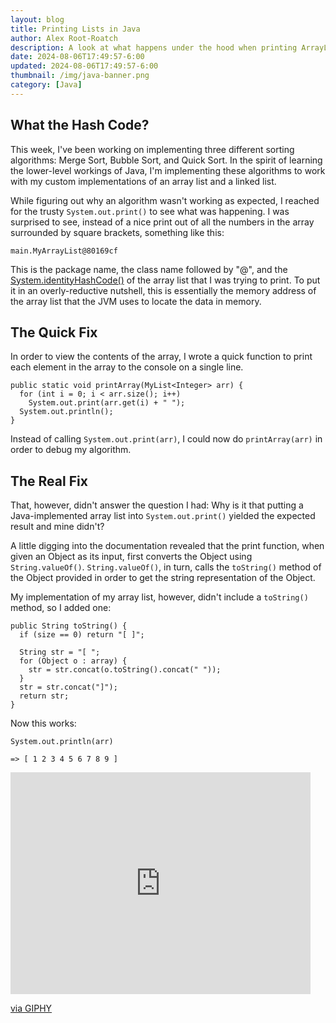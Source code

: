 ```yaml
---
layout: blog
title: Printing Lists in Java
author: Alex Root-Roatch
description: A look at what happens under the hood when printing ArrayLists and LinkedLists to standard out
date: 2024-08-06T17:49:57-6:00
updated: 2024-08-06T17:49:57-6:00
thumbnail: /img/java-banner.png
category: [Java]
---
```


## What the Hash Code?

This week, I've been working on implementing three different sorting algorithms: Merge Sort, Bubble Sort, and Quick Sort. In the spirit of learning the lower-level workings of Java, I'm implementing these algorithms to work with my custom implementations of an array list and a linked list. 

While figuring out why an algorithm wasn't working as expected, I reached for the trusty `System.out.print()` to see what was happening. I was surprised to see, instead of a nice print out of all the numbers in the array surrounded by square brackets, something like this:

```
main.MyArrayList@80169cf
```

This is the package name, the class name followed by "@", and the [System.identityHashCode()](https://docs.oracle.com/javase/8/docs/api/java/lang/System.html#identityHashCode-java.lang.Object-) of the array list that I was trying to print. To put it in an overly-reductive nutshell, this is essentially the memory address of the array list that the JVM uses to locate the data in memory.

## The Quick Fix

In order to view the contents of the array, I wrote a quick function to print each element in the array to the console on a single line. 

```
public static void printArray(MyList<Integer> arr) {
  for (int i = 0; i < arr.size(); i++)
    System.out.print(arr.get(i) + " ");
  System.out.println();
}
```

Instead of calling `System.out.print(arr)`, I could now do `printArray(arr)` in order to debug my algorithm. 

## The Real Fix

That, however, didn't answer the question I had: Why is it that putting a Java-implemented array list into `System.out.print()` yielded the expected result and mine didn't? 

A little digging into the documentation revealed that the print function, when given an Object as its input, first converts the Object using `String.valueOf()`. `String.valueOf()`, in turn, calls the `toString()` method of the Object provided in order to get the string representation of the Object. 

My implementation of my array list, however, didn't include a `toString()` method, so I added one: 

```
public String toString() {
  if (size == 0) return "[ ]";
    
  String str = "[ ";
  for (Object o : array) {
    str = str.concat(o.toString().concat(" "));
  }
  str = str.concat("]");
  return str;
}
```

Now this works: 

```
System.out.println(arr)

=> [ 1 2 3 4 5 6 7 8 9 ]
```

<iframe src="https://giphy.com/embed/YEL7FJP6ed008" width="480" height="355" frameBorder="0" class="giphy-embed" allowFullScreen></iframe><p><a href="https://giphy.com/gifs/happy-fathers-day-fathersday-YEL7FJP6ed008">via GIPHY</a></p>

